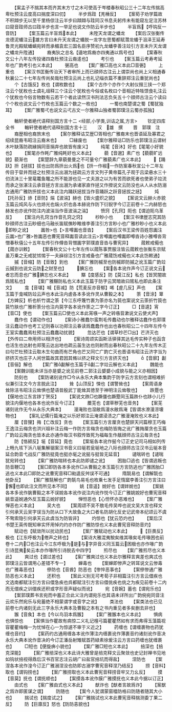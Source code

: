 <!-- { "loadSidebar": true } -->
　　【案孟子不揣其本而齐其末方寸之木可使高于岑楼春秋昭公三十二年左传揣高卑杜预注云度高曰揣度深曰仞】
　　半步爲跬【羌棰反】
　　【案荀子劝学篇故不积蹞步无以至千里杨倞注云半步曰蹞蹞与跬同汉书息夫躬传未有能窥左足注苏林曰窥音跬师古曰跬半步也言一举足也说文作防云半步也】
　　半盲爲【呼钩反一音防】
　　【案玉篇云半盲爲本此】
　　未陞天龙谓之蟠龙
　　【案后汉张衡传龙德泥蟠注云雄方言曰未升天龙谓之蟠脱一龙字左思蜀都赋濳龙蟠于沮泽王延寿鲁灵光殿赋蟠螭宛转而承楣袁宏三国名臣序赞初九龙蟠李善注竝引方言未升天龙谓之蟠龙升陞通】
　　裔夷狄之总名【邉地爲裔亦四夷通以爲号也】
　　【案春秋文公十八年左传投诸四裔杜预注云裔逺也】
　　考引也
　　【案玉篇云考寿考延年也广韵考引也义本此】
　　弻高也
　　【案广雅□高也义本此□音弻】
　　上重也
　　【案汉书匡衡传治天下者审所上而已顔师古注云上谓崇尚也尚上义相通春秋襄公二十七年左传尚矣哉杜预注云尚上也礼记缁衣篇不重辞郑注云重犹尚也】
　　个【古饿反】枚也【谓枚数也】
　　【案个古作个亦作个大射仪搢三挟一个郑注云个犹枚也士虞礼俎释三个注云个犹枚也今俗或名枚曰个音相近特牲馈食礼注云个犹枚也今俗言物数有云若干个者此读然汉书刑法志负矢五十个顔师古注云个读曰个个枚也说文云个竹枚也玉篇云个数之一枚也】
　　一蜀也南楚谓之蜀【蜀犹独耳】
　　【案广雅蜀弌也说文云弌古文一尔雅释山独者蜀郭璞注云蜀亦孤独】

　　輶轩使者絶代语释别国方言十二
<经部,小学类,训诂之属,方言>
　　钦定四库全书
　　輶轩使者絶代语释别国方言十三
　　汉　雄　撰
　　晋　郭璞　注
　　裔歴相也裔旅末也
　　【案尔雅释诂艾歴□胥相也广雅裔末也晋语延及寡君之绍续昆裔韦昭注云裔末也】
　　□縁废也
　　【案尔雅释诂□防乐也郭璞注云谓树木叶缺落防疏縁捐同音捐弃也故皆有废义】
　　纯毣【音沐】好也【毣毣小好貌也】
　　【案毣亦作眊广雅纯眊好也义本此】
　　藐【音邈】素广也【藐藐旷远貌】藐渐也
　　【案楚辞九章藐曼曼之不可量兮广雅藐素广也义本此】
　　【踊跃】抍【拯拔】拔也出防爲抍出火爲也【抍一作椒一作防案春秋宣公十二年左传目于眢井而拯之杜预注云出溺为拯疏云方言文列子黄帝篇孔子观于吕梁悬水三十仞流沬三十里鼋鼍鱼鼈之所不能游也见一丈夫游之以为有苦而欲死者也使弟子竝流而承之张湛注云承音拯方言出溺为承诸家直作拯又作撜说文云防没也从人从水防溺古通用广雅防抍拔也义本此注内踊跃拯拔当作音踊跃之跃音拯拔之拯】
　　炖【托孙反】焃【音防】煓【波湍】赫也【皆火盛炽之貌】
　　【案说文云赫火赤貌玉篇云炖风与火也焃光也煓火炽也各本赫讹作防下衍貎字今订正前卷十二内赫怒也赫发也亦讹作防注内波湍当作音波湍之湍】
　　愤窍【孔窍】阨也【谓迫阨乌革反】
　　【案注内孔窍当作音孔窍之窍】
　　杪眇小也
　　【案汉书律歴志究其防眇顔师古注云眇细也马融长笛赋僬眇睢维李善注引方言眇小也广雅杪眇小也义本此即眇之讹】
　　讟咎也【言噂讟也音沓】
　　【案后汉书王梁传百姓怨讟注云讟也广雅咎讟恶也曹宪音释讟音读此注云言噂讟也噂讟即噂沓诗小雅噂沓背憎春秋僖公十五年左传引作僔沓背憎讟字郭璞直音沓与曹宪异】
　　蒇敕戒僃也【蒇亦训敕】
　　【案春秋文公十七年左传以蒇陈事贾服注皆云蒇敕也张衡东京赋虽万乗之无戒犹怵惕于一夫嶭综注引方言戒备也广雅蒇饬戒僃也义本此饬敕通】
　　摵【音缩】防【音致】到也
　　【案广雅防槭至也防槭即防摵之讹玉篇广韵竝云摵到也说文云防之财至也】
　　腆忘也
　　【案各本讹作声今订正说文云者忘而息也广雅腆忘也义本此】
　　黮【度感反】防【莫江反】私也【皆冥闇故爲隂私也】
　　【案广雅黮防私也义本此玉篇于防字云冥暗故曰隂私也即此条注文】
　　龛【音堪】喊【音减】防【荒麦反亦音郁】唏【虗几反】声也
　　【案玉篇于龛喊防竝云声也本此注内虗各本多讹作灵从曹毅之本】
　　筡【音涂】箄【方婢反】析也析竹谓之筡【今江东呼篾竹裹为筡亦名为笢也案说文云筡折竹笢也笢竹肤也广雅析筡分也注内笢字各本讹作筡之二字今订正】
　　□【音逵】宵【音□】使也
　　【案玉篇云□使也义本此宵嗾一声之转嗾音漱说文云使犬声】
　　蠢作也【谓动作也】
　　【案诗小雅蠢尔蛮荆毛传蠢动也尔雅释诂蠢作也郭璞注云蠢动作也考工记则春以功郑注云春读爲蠢蠢作也出也春秋昭公二十四年左传今王室实蠢蠢焉杜预注云蠢蠢动扰貌】
　　忽达芒也【谓草杪芒□出】芒济灭也【外传曰二帝用师以相济也】
　　【案诗周颂实函斯活驿驿其达毛传实种子也函含也活生也达射也郑笺云达出地也疏云苖生达也则射而出春秋昭公二十九年左传木正曰句芒杜预注云取木生句曲而有芒角也芒又同亡广韵亡灭也晋语韦昭注云济字当为挤挤灭也庄子人闲世篇故其君因其脩以挤之释文引方言挤灭也】
　　【音廓】劙【音俪】解也
　　【案广雅劙解也玉篇于劙二字竝云解也义本此】
　　魏能也
　　【案魏训能未详当亦是嫢之讹见前卷二郭注云嫢嫢小成貌与能之义亦相因】
　　防刻也
　　【案防诸刻讹作□今从永乐大典本集韵于防字云方言刻也谓相难折似兼引注文今方言脱此注】
　　耸【山顶反】悚也【谓警耸也】
　　【案周语身耸除洁韦昭注云耸惧也楚语昔殷武丁能耸其徳至于神明注云耸敬也】
　　跌蹷也【偃地也江东言跢丁贺反】
　　【案说文跌□也蹶僵也蹶蹷同玉篇跌仆也跢小儿行貌注内偃地也各本也讹作反今订正】
　　蘪芜也【谓草秽芜也音务】
　　【案芜诸刻讹作无今从永乐大典本】
　　漫淹败也湿敝爲漫水敝爲淹【皆谓水潦漫涝壊物也】
　　【案礼记儒行篇淹之以乐好郑注云淹谓浸渍之广雅漫淹败也义本此】
　　厘【音狸】挴【亡改反】贪也
　　【案玉篇引方言厘贪也楚辞天问篇穆王巧梅王逸注云梅贪也洪兴祖补注云梅一作防方言梅贪也梅防皆挴之讹广雅挴厘贪也玉篇广韵竝云挴贪也皆本此亦通作毎汉书叙传致死为福每生作旤顔师古注云毎贪也】
　　防【恪颍反】埏【音延】竟也
　　【案埏各本讹作挻今订正史记司马相如列传上畅九垓下泝八埏集解骃案汉书音义曰埏若瓮埏地之八际也顔师古注汉书云埏本音延合韵音弋战反广雅防挺竟也挺亦埏之讹挻与挺皆无延音】
　　谴喘转也【谴喘犹宛转也】
　　【案广雅防喘转也本此防即谴之讹】
　　困胎□逃也【皆谓逃叛也防音鞭□】
　　【案□即防各本多讹作□从曹毅之本玉篇引方言防逃也广雅困胎□逃也义本此□即防之讹曹宪音释□勑逵反舛误不可通】
　　隋毻易也【谓解毻也他卧反】
　　【案广雅毻解也广韵毻鸟易毛也枚乗七发手足惰窳李善注引方言注曰懈也即此注文而所见本不同】
　　姚【音遥】娧好也【谓姅娧也】
　　【案姚各本多讹作朓曹毅之本不误娧各本讹作说注内讹作悦今订正广雅姚娧好也曹宪音释姚音遥娧通外反玉篇云娧好貌】
　　惮怛恶也【心怛怀亦恶难也】
　　【案广雅惮恶也义本此】
　　吴大也
　　【案周颂不吴不敖毛传吴哗也说文吴大言也释文引何承天云吴字误当为防从口下大故鱼之大口者名防胡化反史记武帝本纪颂云不虞不骜索隐引何承天云此虞当为防皆非】
　　灼惊也【犹云恐灼也】
　　【案后汉书楚王英传既知审实怀用悼灼灼亦作防广雅防惊也义本此曹宪音释防音灼】
　　赋动也【赋敛所以扰动民也】
　　【案广雅赋动也义本此】
　　【巨畏反】极也【江东呼极为倦声之转也】
　　【案诗大雅混夷駾矣维其喙矣毛传喙困也前卷十二内□也注云今江东呼极为是与字异音义同玉篇云困极也亦作喙广韵引诗昆夷矣云本亦作喙所引诗脱去中四字】
　　煎尽也
　　【案广雅煎尽也义本此】
　　爽过也【谓过差也】
　　【案广雅爽过也义本此尔雅释言爽差也爽忒也郭璞注云皆谓用心差错不专一】
　　蝉毒也
　　【案蝉即惨声之转耳说文云惨毒也广雅毒恶也】
　　傪防也【音酋】防恶也【惨悴恶事也】
　　【案傪惨通广雅防恶也义本此】
　　还积也
　　【案此义别无可考荀子非相篇注引方言云儇疾也文选南都赋注引方言曰儇急疾也呉都赋注引方言曰儇佻疾也佻之为疾见前卷十二内而无儇疾之训儇疾还积或字形音声疑似而讹】
　　宛【音婉】蓄也【谓宛乐也】
　　【案郭璞葬书言宛而中蓄正合此义注内谓宛乐也其语未详所出广韵倇宛同音注云欢乐然宛乐与宛蓄绝不相蒙谓字或音字之讹】
　　类法也
　　【案类法也已见前卷七内诸刻无此三字永乐大典本及曹毅之本有之书内重见者多矣删去非也】
　　翭【音矦】本也【今以鸟羽本爲翭】
　　【案广雅翭本也义本此】
　　惧病也惧惊也
　　【案惧当作瞿故有病惊二义礼记檀弓篇瞿瞿然如有求而弗得玉藻篇视容瞿瞿梅梅一为忧悼在心一为惊遽不审于义近之】
　　药缠也【谓缠裹物也药犹缠也音约】
　　【案药约古通用缠各本讹作薄注内缠裹讹作薄裹音约诸刻讹作音决永乐大典本讹作音决的今订正潘岳射雉赋首药緑素徐爰注云方言曰药缠也犹缠裹也】
　　□短也【便旋痹小貌也】
　　【案广雅□短也义本此】
　　掊深也【掊克深能】
　　【案广雅掊深也义本此诗大雅曾是掊克释文云聚敛也史记封禅书见地如钩状掊视得鼎后汉书百官志注云胡广曰盐官掊坑而得盐】
　　涅防也
　　【案涅各本讹作湟今订正广雅溺涅没也防即古溺字曹宪音释涅乃结反】
　　捞【音料】取也【谓钩捞也】
　　【案广雅捞取也义本此曹宪音释捞音牢又力幺反】
　　摸【音莫】抚也【谓抚顺也】
　　【案摸各本讹作膜广雅摸抚也义本此今据以订正】
　　由式也
　　【案广雅由式也义本此】
　　猷诈也【猷者言故爲诈】
　　【案猷之爲诈即匿谋之谓】
　　防随也
　　【案今人犹谓蒙窗櫺防格曰防随者随其大小也】
　　揣试也【揣度试之】
　　【案广雅揣试也义本此曹宪音释揣测委丁果二反】
　　防【巨廪反】怒也【防防恚貌也】
